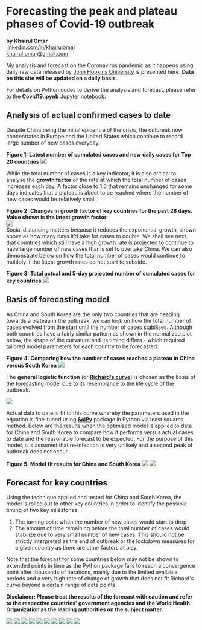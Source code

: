 # Forecasting the peak and plateau phases of Covid-19 outbreak
<b>by Khairul Omar</b><br>
<a href="https://www.linkedin.com/in/khairulomar/">linkedin.com/in/khairulomar</a><br>
khairul.omar@gmail.com
<p>
My analysis and forecast on the Coronavirus pandemic as it happens using daily raw data released by <a href="https://coronavirus.jhu.edu/map.html">John Hopkins University</a> is presented here. <b>Data on this site will be updated on a daily basis</b>.
<p>
For details on Python codes to derive the analysis and forecast, please refer to the <b><a href="https://nbviewer.jupyter.org/github/khairulomar/Covid-19/blob/master/Covid19.ipynb?flush_cache=true">Covid19.ipynb</a></b> Jupyter notebook.
  
## Analysis of actual confirmed cases to date
Despite China being the initial epicentre of the crisis, the outbreak now concentrates in Europe and the United States which continue to record large number of new cases everyday.
<p>
<b>Figure 1: Latest number of cumulated cases and new daily cases for Top 20 countries</b>
<img src="https://github.com/khairulomar/Covid-19/blob/master/img/total_cases_bar.png?raw=true">
<p>
While the total number of cases is a key indicator, it is also critical to analyse the <b>growth factor</b> or the rate at which the total number of cases increases each day. A factor close to 1.0 that remains unchanged for some days indicates that a plateau is about to be reached where the number of new cases would be relatively small.
<p>
<b>Figure 2: Changes in growth factor of key countries for the past 28 days. Value shown is the latest growth factor.</b><br>
<img src="https://github.com/khairulomar/Covid-19/blob/master/img/growth.png?raw=true"><br>
Social distancing matters because it reduces the exponential growth, shown above as how many days it’d take for cases to double. We shall see next that countries which still have a high growth rate is projected to continue to have large number of new cases thar is set to overtake China. We can also demonstrate below on how the total number of cases would continue to multiply if the latest growth rates do not start to subside.
<p>
<b>Figure 3: Total actual and 5-day projected number of cumulated cases for key countries</b>
<img src="https://github.com/khairulomar/Covid-19/blob/master/img/total_cases.png?raw=true">
  
## Basis of forecasting model
As China and South Korea are the only two countries that are heading towards a plateau in the outbreak, we can look on how the total number of cases evolved from the start until the number of cases stabilises. Although both countries have a fairly similar pattern as shown in the normalized plot below, the shape of the curvature and its timing differs - which required tailored model parameters for each country to be forecasted.
<p>
<b>Figure 4: Comparing how the number of cases reached a plateau in China versus South Korea</b>
<img src="https://github.com/khairulomar/Covid-19/blob/master/img/china_korea.png?raw=true">
<p>
The <b>general logistic function</b> (or <b><a href="https://en.wikipedia.org/wiki/Generalised_logistic_function">Richard's curve</a></b>) is chosen as the basis of the forecasting model due to its resemblance to the life cycle of the outbreak.
<p>
<img src="https://github.com/khairulomar/Covid-19/blob/master/img/richards_curve.PNG?raw=true">
<p>
Actual data to date is fit to this curve whereby the parameters used in the equation is fine-tuned using <a href="https://docs.scipy.org/doc/scipy/reference/generated/scipy.optimize.curve_fit.html"><b>SciPy</b></a> package in Python via least squares method. Below are the results when the optimized model is applied to data for China and South Korea to compare how it performs versus actual cases to date and the reasonable forecast to be expected. For the purpose of this model, it is assumed that re-infection is very unlikely and a second peak of outbreak does not occur.
<p>
<b>Figure 5: Model fit results for China and South Korea</b>
<img src="https://github.com/khairulomar/Covid-19/blob/master/img/forecast_China.png?raw=true">
<img src="https://github.com/khairulomar/Covid-19/blob/master/img/forecast_South_Korea.png?raw=true">
  
## Forecast for key countries
Using the technique applied and tested for China and South Korea, the model is rolled out to other key countries in order to identify the possible timing of two key milestones:
1. The turning point when the number of new cases would start to drop 
2. The amount of time remaining before the total number of cases would stabilize due to very small number of new cases. This should not be strictly interpreted as the end of outbreak or the lockdown measures for a given country as there are other factors at play.
<p>
Note that the forecast for some countries below may not be shown to extended points in time as the Python package fails to reach a convergence point after thousands of iterations, mainly due to the limited available periods and a very high rate of change of growth that does not fit Richard's curve beyond a certain range of data points.
<p>
<b>Disclaimer: Please treat the results of the forecast with caution and refer to the respective countries' government agencies and the World Health Organization as the leading authorities on the subject matter.</b>
<p>
<img src="https://github.com/khairulomar/Covid-19/blob/master/img/forecast_United_Kingdom.png?raw=true">
<img src="https://github.com/khairulomar/Covid-19/blob/master/img/forecast_Italy.png?raw=true">
<img src="https://github.com/khairulomar/Covid-19/blob/master/img/forecast_United_States.png?raw=true">
<img src="https://github.com/khairulomar/Covid-19/blob/master/img/forecast_Spain.png?raw=true">
<img src="https://github.com/khairulomar/Covid-19/blob/master/img/forecast_Germany.png?raw=true">
<img src="https://github.com/khairulomar/Covid-19/blob/master/img/forecast_France.png?raw=true">
<img src="https://github.com/khairulomar/Covid-19/blob/master/img/forecast_Switzerland.png?raw=true">
<img src="https://github.com/khairulomar/Covid-19/blob/master/img/forecast_Iran.png?raw=true">
<img src="https://github.com/khairulomar/Covid-19/blob/master/img/forecast_Malaysia.png?raw=true">
<img src="https://github.com/khairulomar/Covid-19/blob/master/img/forecast_Australia.png?raw=true">
